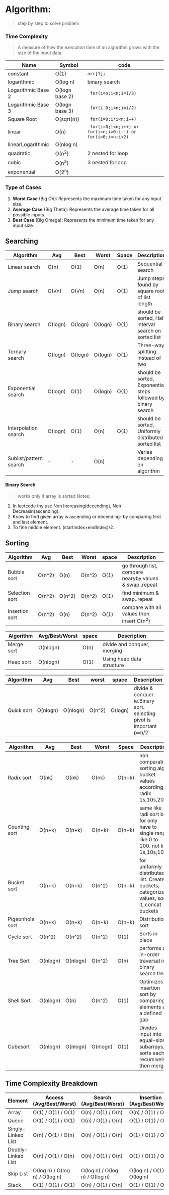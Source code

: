 # Algorithm: 
> step by step to solve problem


### Time Complexity  
> A measure of how the execution time of an algorithm grows with the size of the input data

| Name | Symbol | code |
| ----------- | ----------- |----------- |
| constant | O(1) | ```arr[1];```|
| logarithmic | O(log n) | binary search|
| Logarithmic Base 2 | O(logn base 2) | ``` for(i=o;i<n;i=i/3)``` |
| Logarithmic Base 3 | O(logn base 3) | ``` for(i-0;i<n;i=i/2)``` |
| Square Root | O(sqrt(n))  | ``` for(i=0;i*i<n;i++)```  |
| linear | O(n) | ``` for(i=0;i<n;i++) or for(i=n;i>0;i--) or for(i=0;i<n;i+2)``` |
| linearLogarithmic | O(nlog n) ||
| quadratic | O(n<sup>2</sup>)  | 2 nested for loop |
| cubic | O(n<sup>3</sup>)  | 3 nested forloop|
| exponential | O(2<sup>n</sup>)  | |

### Type of Cases
1. **Worst Case** (Big Oh): Represents the maximum time taken for any input size.
2. **Average Case** (Big Theta): Represents the average time taken for all possible inputs.
3. **Best Case** (Big Omega): Represents the minimum time taken for any input size.

## Searching

| Algorithm              | Avg     | Best    | Worst   | Space | Description                                                    |
|------------------------|---------|---------|---------|-------|----------------------------------------------------------------|
| Linear search          | O(n)	   | O(1)	 | O(n)	   | O(1)  | Sequential search                                              |
| Jump search            | O(√n)   | O(√n)   | O(n)	   | O(1)  | Jump steps found by square root of list length                 |
| Binary search          | O(logn) | O(logn) | O(logn) | O(1)  | should be sorted, Half interval search on sorted list          |
| Ternary search         | O(logn) | O(logn) | O(logn) | O(1)  | Three-way splitting instead of two                             |
| Exponential search     | O(logn) | O(1)	 | O(logn) | O(1)  | should be sorted, Exponential steps followed by binary search  |
| Interpolation search   | O(logn) | O(1)	 | O(n)	   | O(1)  | should be sorted, Uniformly distributed sorted list            |
| Sublist/pattern search | -       |  -      | O(n)    |       | Varies depending on algorithm                                  |

#### Binary Search
> works only if array is sorted
Notes:   
1. In leetcode thy use Non Increasing(decending), Non Decreasin(ascending).   
2. Know to find given array is ascending or decending- by comparing first and last element.   
3. To fine middle element. (startIndex+endIndex)/2. 


## Sorting

| Algorithm      | Avg    | Best   | Worst  | space | Description                                             |
|----------------|--------|--------|--------|-------|---------------------------------------------------------|
| Bubble sort    | O(n^2) | O(n)   | O(n^2) | O(1)  | go through list, compare nearyby values & swap..repeat  |
| Selection sort | O(n^2) | O(n^2) | O(n^2) | O(1)  | find minimum & swap..repeat                             |
| Insertion sort | O(n^2) | O(n)   | O(n^2) | O(1)  | compare with all values then insert O(n<sup>2</sup>)    |

| Algorithm  | Avg/Best/Worst | space | Description                 |
|------------|----------------|-------|-----------------------------|
| Merge sort | O(nlogn)       | O(n)  | divide and conquer, merging |
| Heap sort  | O(nlogn)       | O(1)  | Using heap data structure   |

| Algorithm  | Avg      | Best     | worst  | space   | Description                                                           |
|------------|----------|----------|--------|---------|-----------------------------------------------------------------------|
| Quick sort | O(nlogn) | O(nlogn) | O(n^2) | O(logn) | divide & conquer. ie.Binary sort. selecting pivot is important p=n/2  |

| Algorithm       | Avg      | Best     | Worst    | Space  | Description |
|-----------------|----------|----------|----------|--------|--------------------------------------------------------------------------------------------|
| Radix sort      | O(nk)    | O(nk)    | O(nk)    | O(n+k) | non comparative sorting algo, bucket values according to radix 1s,10s,20s                  |
| Counting sort   | O(n+k)   | O(n+k)   | O(n+k)   | O(n+k) | same like radi sort but for only have to single range like 0 to 100. not like 1s,10s,100s  |
| Bucket sort     | O(n+k)   | O(n+k)   | O(n^2)   | O(n+k) | for uniformly distributed list. Create buckets, categorize values, sort it, concat buckets |
| Pigeonhole sort | O(n+k)   | O(n+k)   | O(n+k)   | O(n+k) | Distribution sort                                                                          |
| Cycle sort      | O(n^2)   | O(n^2)   | O(n^2)   | O(1)   | Sorts in place                                                                             |
| Tree Sort       | O(nlogn) | O(nlogn) | O(n^2)   | O(n)   | performs an in-order traversal in binary search tree                                       |
| Shell Sort      | O(nlogn) | O(n)     | O(n^2)   | O(1)   | Optimizes insertion sort by comparing elements at a defined gap                            |
| Cubesort        | O(nlogn) | O(nlogn) | O(nlogn) | O(1)   | Divides input into equal-sized subarrays, sorts each recursively, then merges              |



## Time Complexity Breakdown

| Element | Access (Avg/Best/Worst) | Search (Avg/Best/Worst) | Insertion (Avg/Best/Worst) | Deletion (Avg/Best/Worst) | Space Complexity |
|---|---|---|---|---|---|
| Array | O(1) / O(1) / O(1) | O(n) / O(1) / O(n) | O(n) / O(1) / O(n) | O(1) / O(1) / O(1) | O(1) |
| Queue | O(1) / O(1) / O(1) | O(n) / O(1) / O(n) | O(1) / O(1) / O(1) | O(1) / O(1) / O(1) | O(1) |
| Singly-Linked List | O(n) / O(1) / O(n) | O(n) / O(1) / O(n) | O(1) / O(1) / O(1) | O(1) / O(1) / O(n) | O(n) |
| Doubly-Linked List | O(n) / O(1) / O(n) | O(n) / O(1) / O(n) | O(1) / O(1) / O(1) | O(1) / O(1) / O(n) | O(n) |
| Skip List | O(log n) / O(log n) / O(log n) | O(log n) / O(log n) / O(log n) | O(log n) / O(1) / O(log n) | O(log n) / O(1) / O(log n) | O(n) |
| Stack | O(1) / O(1) / O(1) | O(n) / O(1) / O(n) | O(1) / O(1) / O(1) | O(1) / O(1) / O(1) | O(1) |

